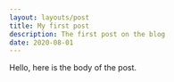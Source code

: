 ```yaml
---
layout: layouts/post
title: My first post
description: The first post on the blog
date: 2020-08-01
---
```

Hello, here is the body of the post.